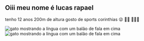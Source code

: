 ## Oiii meu nome é lucas rapael


tenho 12 anos
200m de altura
gosto de sports corinthias 😜
👀👅
🏀🧑‍🦰

![gato mostrando a língua com um balão de fala em cima](https://media.tenor.com/9-xnvDQX9eUAAAAM/basketball-ball.gif)
![gato mostrando a língua com um balão de fala em cima](https://media1.tenor.com/m/iqeV6gUDTcsAAAAd/joelana-joe-cto.gif)

